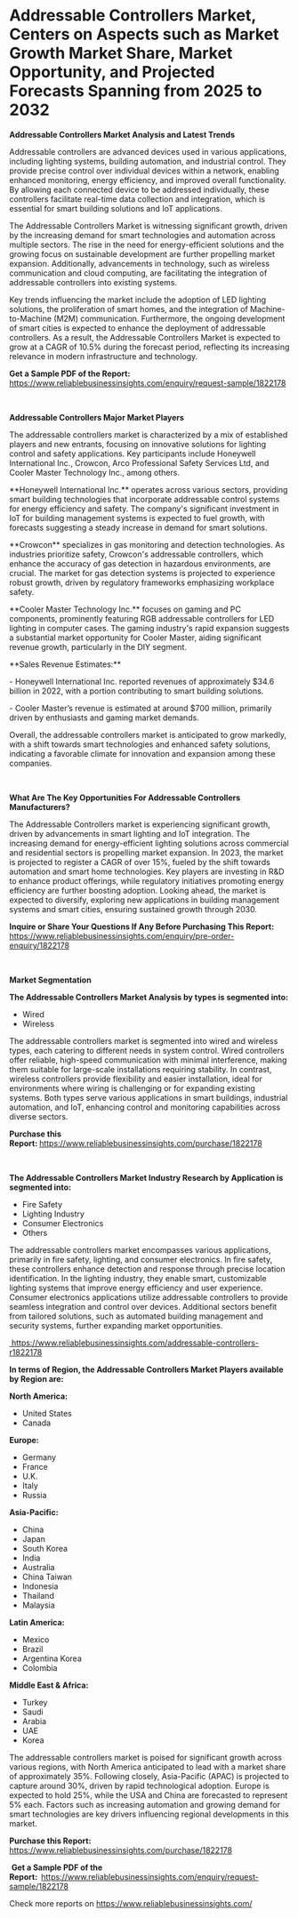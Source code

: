 <p><h1>Addressable Controllers Market, Centers on Aspects such as Market Growth Market Share, Market Opportunity, and Projected Forecasts Spanning from 2025 to 2032</h1></p><p><strong>Addressable Controllers Market Analysis and Latest Trends</strong></p>
<p><p>Addressable controllers are advanced devices used in various applications, including lighting systems, building automation, and industrial control. They provide precise control over individual devices within a network, enabling enhanced monitoring, energy efficiency, and improved overall functionality. By allowing each connected device to be addressed individually, these controllers facilitate real-time data collection and integration, which is essential for smart building solutions and IoT applications.</p><p>The Addressable Controllers Market is witnessing significant growth, driven by the increasing demand for smart technologies and automation across multiple sectors. The rise in the need for energy-efficient solutions and the growing focus on sustainable development are further propelling market expansion. Additionally, advancements in technology, such as wireless communication and cloud computing, are facilitating the integration of addressable controllers into existing systems.</p><p>Key trends influencing the market include the adoption of LED lighting solutions, the proliferation of smart homes, and the integration of Machine-to-Machine (M2M) communication. Furthermore, the ongoing development of smart cities is expected to enhance the deployment of addressable controllers. As a result, the Addressable Controllers Market is expected to grow at a CAGR of 10.5% during the forecast period, reflecting its increasing relevance in modern infrastructure and technology.</p></p>
<p><strong>Get a Sample PDF of the Report:&nbsp;</strong> <a href="https://www.reliablebusinessinsights.com/enquiry/request-sample/1822178?utm_campaign=3288&utm_medium=2&utm_source=Github&utm_content=ia&utm_term=12042025&utm_id=addressable-controllers">https://www.reliablebusinessinsights.com/enquiry/request-sample/1822178</a></p>
<p>&nbsp;</p>
<p><strong>Addressable Controllers Major Market Players</strong></p>
<p><p>The addressable controllers market is characterized by a mix of established players and new entrants, focusing on innovative solutions for lighting control and safety applications. Key participants include Honeywell International Inc., Crowcon, Arco Professional Safety Services Ltd, and Cooler Master Technology Inc., among others.</p><p>**Honeywell International Inc.** operates across various sectors, providing smart building technologies that incorporate addressable control systems for energy efficiency and safety. The company's significant investment in IoT for building management systems is expected to fuel growth, with forecasts suggesting a steady increase in demand for smart solutions.</p><p>**Crowcon** specializes in gas monitoring and detection technologies. As industries prioritize safety, Crowcon's addressable controllers, which enhance the accuracy of gas detection in hazardous environments, are crucial. The market for gas detection systems is projected to experience robust growth, driven by regulatory frameworks emphasizing workplace safety.</p><p>**Cooler Master Technology Inc.** focuses on gaming and PC components, prominently featuring RGB addressable controllers for LED lighting in computer cases. The gaming industry's rapid expansion suggests a substantial market opportunity for Cooler Master, aiding significant revenue growth, particularly in the DIY segment.</p><p>**Sales Revenue Estimates:** </p><p>- Honeywell International Inc. reported revenues of approximately $34.6 billion in 2022, with a portion contributing to smart building solutions.</p><p>- Cooler Master’s revenue is estimated at around $700 million, primarily driven by enthusiasts and gaming market demands.</p><p>Overall, the addressable controllers market is anticipated to grow markedly, with a shift towards smart technologies and enhanced safety solutions, indicating a favorable climate for innovation and expansion among these companies.</p></p>
<p>&nbsp;</p>
<p><strong>What Are The Key Opportunities For Addressable Controllers Manufacturers?</strong></p>
<p><p>The Addressable Controllers market is experiencing significant growth, driven by advancements in smart lighting and IoT integration. The increasing demand for energy-efficient lighting solutions across commercial and residential sectors is propelling market expansion. In 2023, the market is projected to register a CAGR of over 15%, fueled by the shift towards automation and smart home technologies. Key players are investing in R&D to enhance product offerings, while regulatory initiatives promoting energy efficiency are further boosting adoption. Looking ahead, the market is expected to diversify, exploring new applications in building management systems and smart cities, ensuring sustained growth through 2030.</p></p>
<p><strong>Inquire or Share Your Questions If Any Before Purchasing This Report:</strong> <a href="https://www.reliablebusinessinsights.com/enquiry/pre-order-enquiry/1822178?utm_campaign=3288&utm_medium=2&utm_source=Github&utm_content=ia&utm_term=12042025&utm_id=addressable-controllers">https://www.reliablebusinessinsights.com/enquiry/pre-order-enquiry/1822178</a></p>
<p>&nbsp;</p>
<p><strong>Market Segmentation</strong></p>
<p><strong>The Addressable Controllers Market Analysis by types is segmented into:</strong></p>
<p><ul><li>Wired</li><li>Wireless</li></ul></p>
<p><p>The addressable controllers market is segmented into wired and wireless types, each catering to different needs in system control. Wired controllers offer reliable, high-speed communication with minimal interference, making them suitable for large-scale installations requiring stability. In contrast, wireless controllers provide flexibility and easier installation, ideal for environments where wiring is challenging or for expanding existing systems. Both types serve various applications in smart buildings, industrial automation, and IoT, enhancing control and monitoring capabilities across diverse sectors.</p></p>
<p><strong>Purchase this Report:&nbsp;</strong><a href="https://www.reliablebusinessinsights.com/purchase/1822178?utm_campaign=3288&utm_medium=2&utm_source=Github&utm_content=ia&utm_term=12042025&utm_id=addressable-controllers">https://www.reliablebusinessinsights.com/purchase/1822178</a></p>
<p>&nbsp;</p>
<p><strong>The Addressable Controllers Market Industry Research by Application is segmented into:</strong></p>
<p><ul><li>Fire Safety</li><li>Lighting Industry</li><li>Consumer Electronics</li><li>Others</li></ul></p>
<p><p>The addressable controllers market encompasses various applications, primarily in fire safety, lighting, and consumer electronics. In fire safety, these controllers enhance detection and response through precise location identification. In the lighting industry, they enable smart, customizable lighting systems that improve energy efficiency and user experience. Consumer electronics applications utilize addressable controllers to provide seamless integration and control over devices. Additional sectors benefit from tailored solutions, such as automated building management and security systems, further expanding market opportunities.</p></p>
<p><a href="https://www.reliablebusinessinsights.com/addressable-controllers-r1822178?utm_campaign=3288&utm_medium=2&utm_source=Github&utm_content=ia&utm_term=12042025&utm_id=addressable-controllers">&nbsp;https://www.reliablebusinessinsights.com/addressable-controllers-r1822178</a></p>
<p><strong>In terms of Region, the Addressable Controllers Market Players available by Region are:</strong></p>
<p>
    <p> <strong> North America: </strong>
        <ul>
            <li>United States</li>
            <li>Canada</li>
        </ul>
        </p> 
    <p> <strong> Europe: </strong>
        <ul>
            <li>Germany</li>
            <li>France</li>
            <li>U.K.</li>
            <li>Italy</li>
            <li>Russia</li>
        </ul>
        </p> 
    <p> <strong> Asia-Pacific: </strong>
        <ul>
            <li>China</li>
            <li>Japan</li>
            <li>South Korea</li>
            <li>India</li>
            <li>Australia</li>
            <li>China Taiwan</li>
            <li>Indonesia</li>
            <li>Thailand</li>
            <li>Malaysia</li>
        </ul>
        </p> 
    <p> <strong> Latin America: </strong>
        <ul>
            <li>Mexico</li>
            <li>Brazil</li>
            <li>Argentina Korea</li>
            <li>Colombia</li>
        </ul>
        </p> 
    <p> <strong> Middle East & Africa: </strong>
        <ul>
            <li>Turkey</li>
            <li>Saudi</li>
            <li>Arabia</li>
            <li>UAE</li>
            <li>Korea</li>
        </ul>
    </p>
    </p>
<p><p>The addressable controllers market is poised for significant growth across various regions, with North America anticipated to lead with a market share of approximately 35%. Following closely, Asia-Pacific (APAC) is projected to capture around 30%, driven by rapid technological adoption. Europe is expected to hold 25%, while the USA and China are forecasted to represent 5% each. Factors such as increasing automation and growing demand for smart technologies are key drivers influencing regional developments in this market.</p></p>
<p><strong>Purchase this Report: </strong><a href="https://www.reliablebusinessinsights.com/purchase/1822178?utm_campaign=3288&utm_medium=2&utm_source=Github&utm_content=ia&utm_term=12042025&utm_id=addressable-controllers">https://www.reliablebusinessinsights.com/purchase/1822178</a></p>
<p>&nbsp;<strong>Get a Sample PDF of the Report:&nbsp;&nbsp;</strong><a href="https://www.reliablebusinessinsights.com/enquiry/request-sample/1822178?utm_campaign=3288&utm_medium=2&utm_source=Github&utm_content=ia&utm_term=12042025&utm_id=addressable-controllers">https://www.reliablebusinessinsights.com/enquiry/request-sample/1822178</a></p>
<p><strong></strong></p>
<p>Check more reports on <a href="https://www.reliablebusinessinsights.com/?utm_campaign=3288&utm_medium=2&utm_source=Github&utm_content=ia&utm_term=12042025&utm_id=addressable-controllers">https://www.reliablebusinessinsights.com/</a></p>